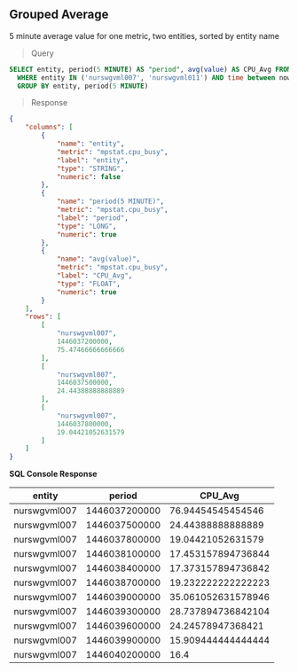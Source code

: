 ## Grouped Average

5 minute average value for one metric, two entities, sorted by entity name

> Query

```sql
SELECT entity, period(5 MINUTE) AS "period", avg(value) AS CPU_Avg FROM mpstat.cpu_busy 
  WHERE entity IN ('nurswgvml007', 'nurswgvml011') AND time between now - 1 * hour AND now 
  GROUP BY entity, period(5 MINUTE)
```

> Response

```json
{
    "columns": [
        {
            "name": "entity",
            "metric": "mpstat.cpu_busy",
            "label": "entity",
            "type": "STRING",
            "numeric": false
        },
        {
            "name": "period(5 MINUTE)",
            "metric": "mpstat.cpu_busy",
            "label": "period",
            "type": "LONG",
            "numeric": true
        },
        {
            "name": "avg(value)",
            "metric": "mpstat.cpu_busy",
            "label": "CPU_Avg",
            "type": "FLOAT",
            "numeric": true
        }
    ],
    "rows": [
        [
            "nurswgvml007",
            1446037200000,
            75.47466666666666
        ],
        [
            "nurswgvml007",
            1446037500000,
            24.44388888888889
        ],
        [
            "nurswgvml007",
            1446037800000,
            19.04421052631579
        ]
    ]
}
```

**SQL Console Response**

| entity       | period        | CPU_Avg            | 
|--------------|---------------|--------------------| 
| nurswgvml007 | 1446037200000 | 76.94454545454546  | 
| nurswgvml007 | 1446037500000 | 24.44388888888889  | 
| nurswgvml007 | 1446037800000 | 19.04421052631579  | 
| nurswgvml007 | 1446038100000 | 17.453157894736844 | 
| nurswgvml007 | 1446038400000 | 17.373157894736842 | 
| nurswgvml007 | 1446038700000 | 19.232222222222223 | 
| nurswgvml007 | 1446039000000 | 35.061052631578946 | 
| nurswgvml007 | 1446039300000 | 28.737894736842104 | 
| nurswgvml007 | 1446039600000 | 24.24578947368421  | 
| nurswgvml007 | 1446039900000 | 15.909444444444444 | 
| nurswgvml007 | 1446040200000 | 16.4               | 
 
